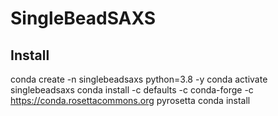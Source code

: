 # SingleBeadSAXS

## Install

conda create -n singlebeadsaxs python=3.8 -y
conda activate singlebeadsaxs
conda install -c defaults -c conda-forge -c https://conda.rosettacommons.org pyrosetta
conda install 
